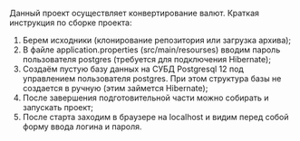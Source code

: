Данный проект осуществляет конвертирование валют.
Краткая инструкция по сборке проекта:
  1. Берем исходники (клонирование репозитория или загрузка архива);
  2. В файле application.properties (src/main/resourses) вводим пароль пользователя postgres (требуется для подключения Hibernate);
  3. Создаём пустую базу данных на СУБД Postgresql 12 под управлением пользователя postgres. При этом структура базы не создается в ручную (этим займется Hibernate);
  4. После завершения подготовительной части можно собирать и запускать проект;
  5. После старта заходим в браузере на localhost и видим перед собой форму ввода логина и пароля.
